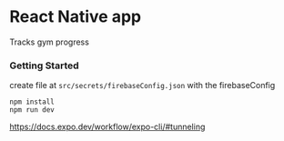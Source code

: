 
# React Native app

Tracks gym progress


### Getting Started

create file at ```src/secrets/firebaseConfig.json``` with the firebaseConfig

    npm install
    npm run dev 



https://docs.expo.dev/workflow/expo-cli/#tunneling